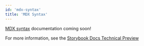 ```yaml
---
id: 'mdx-syntax'
title: 'MDX Syntax'
---
```


[MDX syntax](https://mdxjs.com/) documentation coming soon!

For more information, see the [Storybook Docs Technical Preview](https://docs.google.com/document/d/1un6YX7xDKEKl5-MVb-egnOYN8dynb5Hf7mq0hipk8JE/edit?usp=sharing)
